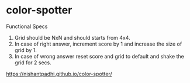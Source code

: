 # color-spotter

Functional Specs

1) Grid should be NxN and should starts from 4x4.
2) In case of right answer, increment score by 1 and increase the size of grid by 1.
3) In case of wrong answer reset score and grid to default and shake the grid for 2 secs.

https://nishantpadhi.github.io/color-spotter/
